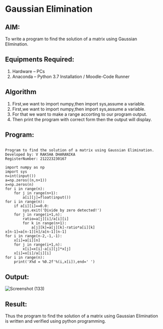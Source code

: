 # Gaussian Elimination

## AIM:
To write a program to find the solution of a matrix using Gaussian Elimination.

## Equipments Required:
1. Hardware – PCs
2. Anaconda – Python 3.7 Installation / Moodle-Code Runner

## Algorithm
1. First,we want to import numpy,then import sys,assume a variable.
2. First,we want to import numpy,then import sys,assume a variable.
3. For that we want to make a range accorting to our program output.
4. Then print the program with correct form then the output will display.

## Program:
```

Program to find the solution of a matrix using Gaussian Elimination.
Developed by: V RAKSHA DHARANIKA
RegisterNumber: 212223230167
```

```
import numpy as np
import sys
n=int(input())
a=np.zeros((n,n+1))
x=np.zeros(n)
for i in range(n):
    for j in range(n+1):
        a[i][j]=float(input())
for i in range(n):
    if a[i][i]==0.0:
        sys.exit('Divide by zero detected!')
    for j in range(i+1,n):
        ratio=a[j][i]/a[i][i]
        for k in range(n+1):
            a[j][k]=a[j][k]-ratio*a[i][k]
x[n-1]=a[n-1][n]/a[n-1][n-1]
for i in range(n-2,-1,-1):
    x[i]=a[i][n]
    for j in range(i+1,n):
        x[i]=x[i]-a[i][j]*x[j]
    x[i]=x[i]/a[i][i]
for i in range(n):
    print('X%d = %0.2f'%(i,x[i]),end=' ')

```

## Output:
![Screenshot (133)](https://github.com/rakshadharanika/Gaussian/assets/149348380/f503854c-80b5-4b73-b23f-e3181e755c4f)



## Result:
Thus the program to find the solution of a matrix using Gaussian Elimination is written and verified using python programming.

